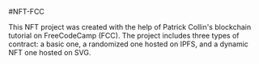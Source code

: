 #NFT-FCC

This NFT project was created with the help of Patrick Collin's blockchain tutorial on FreeCodeCamp (FCC). The project includes three types of contract: a basic one, a randomized one hosted on IPFS, and a dynamic NFT one hosted on SVG.

